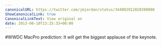```yaml
---
canonicalURL: https://twitter.com/jmjordan/status/344082912020398080
ShowCanonicalLink: true
CanonicalLinkText: View original on
date: 2013-06-10T13:25:33+00:00
---
```

#WWDC MacPro prediction: It will get the biggest applause of the keynote.